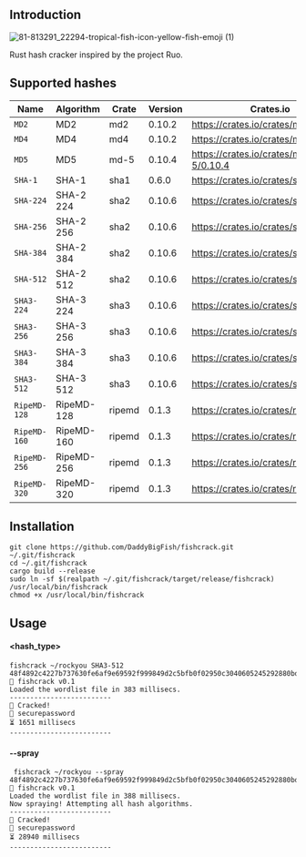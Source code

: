 ## Introduction
![81-813291_22294-tropical-fish-icon-yellow-fish-emoji (1)](https://github.com/user-attachments/assets/f86f9c36-560c-4664-a253-ee60c7aad136)    

Rust hash cracker inspired by the project Ruo.

## Supported hashes
| Name        | Algorithm  | Crate     | Version   | Crates.io |
|-------------|------------|-----------|-----------|-----------|
| `MD2`       | MD2        | md2       | 0.10.2    | https://crates.io/crates/md2/0.10.2 |
| `MD4`       | MD4        | md4       | 0.10.2    | https://crates.io/crates/md4/0.10.2 |
| `MD5`       | MD5        | md-5      | 0.10.4    | https://crates.io/crates/md-5/0.10.4 |
| `SHA-1`     | SHA-1      | sha1      | 0.6.0     | https://crates.io/crates/sha1/0.6.0 |
| `SHA-224`   | SHA-2 224  | sha2      | 0.10.6    | https://crates.io/crates/sha2/0.10.6 |
| `SHA-256`   | SHA-2 256  | sha2      | 0.10.6    | https://crates.io/crates/sha2/0.10.6 |
| `SHA-384`   | SHA-2 384  | sha2      | 0.10.6    | https://crates.io/crates/sha2/0.10.6 |
| `SHA-512`   | SHA-2 512  | sha2      | 0.10.6    | https://crates.io/crates/sha2/0.10.6 |
| `SHA3-224`  | SHA-3 224  | sha3      | 0.10.6    | https://crates.io/crates/sha3/0.10.6 |
| `SHA3-256`  | SHA-3 256  | sha3      | 0.10.6    | https://crates.io/crates/sha3/0.10.6 |
| `SHA3-384`  | SHA-3 384  | sha3      | 0.10.6    | https://crates.io/crates/sha3/0.10.6 |
| `SHA3-512`  | SHA-3 512  | sha3      | 0.10.6    | https://crates.io/crates/sha3/0.10.6 |
|`RipeMD-128` | RipeMD-128 | ripemd    | 0.1.3     | https://crates.io/crates/ripemd/0.1.3 |
|`RipeMD-160` | RipeMD-160 | ripemd    | 0.1.3     | https://crates.io/crates/ripemd/0.1.3 |
|`RipeMD-256` | RipeMD-256 | ripemd    | 0.1.3     | https://crates.io/crates/ripemd/0.1.3 |
|`RipeMD-320` | RipeMD-320 | ripemd    | 0.1.3     | https://crates.io/crates/ripemd/0.1.3 |

## Installation
```
git clone https://github.com/DaddyBigFish/fishcrack.git ~/.git/fishcrack
cd ~/.git/fishcrack
cargo build --release
sudo ln -sf $(realpath ~/.git/fishcrack/target/release/fishcrack) /usr/local/bin/fishcrack
chmod +x /usr/local/bin/fishcrack
```
## Usage
#### <hash_type>
```
fishcrack ~/rockyou SHA3-512 48f4892c4227b737630fe6af9e69592f999849d2c5bfb0f02950c3040605245292880bdf169fcc3fb147a808435d6dbbb6d124c2a4c1242602230c00a20816bc
🐠 fishcrack v0.1
Loaded the wordlist file in 383 millisecs.
-------------------------
💛 Cracked!
🔑 securepassword
⏳ 1651 millisecs
-------------------------
```
#### --spray
```
 fishcrack ~/rockyou --spray 48f4892c4227b737630fe6af9e69592f999849d2c5bfb0f02950c3040605245292880bdf169fcc3fb147a808435d6dbbb6d124c2a4c1242602230c00a20816bc
🐠 fishcrack v0.1
Loaded the wordlist file in 388 millisecs.
Now spraying! Attempting all hash algorithms.
-------------------------
💛 Cracked!
🔑 securepassword
⏳ 28940 millisecs
-------------------------
```
